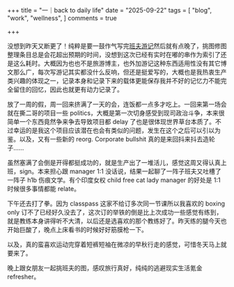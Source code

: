 +++
title = "一｜back to daily life"
date = "2025-09-22"
tags = [
    "blog",
    "work",
    "wellness",
]
comments = true

+++

没想到昨天又断更了！纯粹是要一鼓作气写完[班夫游记](https://blog.douchi.space/banff/?utm_source=daily)然后就有点晚了，挑图修图整理条目总是会花超出预期的时间，没想到这次已经有实时在嘟的串作为索引了还是这么耗时。大概因为也也不是旅游博主，也外加游记这种东西适用性没有其它博文那么广，每次写游记其实都没什么反响，但还是挺爱写的，大概也是我热衷生产类兴趣的体现之一，记录本身和记录下来的载体更能保存我并不好的记忆力不能完全留住的回忆，因此也就更有动力记录了。

放了一周的假，周一回来挤满了一天的会，连饭都一点多才吃上。一回来第一场会就在撕二哥的项目一些 politics，大概是第一次切身感受到现司政治斗争，本来很简单一个东西竟然争来争去导致项目都 delay 了也是很体现世界草台本质了。不过幸运的是我这个项目应该潜在也会有类似的问题，发生在这个之后可以引以为鉴。以及，又有一些新的 reorg. Corporate bullshit 真的是来回抖来抖去造轮子…… 

虽然塞满了会倒是开得都挺成功的，就是生产出了一堆活儿，感觉这周又得认真上班，sign。本来担心跟 manager 1:1 没话说，结果一起聊了一阵子班夫又吐槽了一阵子 h1b 伤痕文学。有个印度女权 child free cat lady manager 的好处是 1:1 时候很多事情都能 relate。

下午还去打了拳。因为 classpass 这家不给订多次同一节课所以我喜欢的 boxing only 订不了已经好久没去了，这次订的举铁的倒是比上次成功一些感觉有练到，就是教练本身讲得听不大清，以后还是选喜欢的那个教练好了。昨天练的腿今天也开始巨酸了，晚点上床看书的时候好好筋膜枪一下。

以及，真的蛮喜欢运动完穿着短裤短袖在微凉的早秋行走的感觉，可惜冬天马上就要来了。

晚上跟女朋友一起挑班夫的图，感叹旅行真好，纯纯的逃避现实生活氪金 refresher。